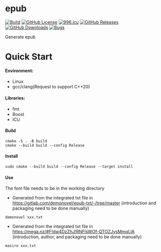 # epub

[![Build](https://github.com/KaiserLancelot/epub/workflows/Build/badge.svg)](https://github.com/KaiserLancelot/epub/actions?query=workflow%3ABuild)
[![GitHub License](https://img.shields.io/github/license/KaiserLancelot/epub)](https://raw.githubusercontent.com/KaiserLancelot/epub/master/LICENSE)
[![996.icu](https://img.shields.io/badge/link-996.icu-red.svg)](https://996.icu)
[![GitHub Releases](https://img.shields.io/github/release/KaiserLancelot/epub)](https://github.com/KaiserLancelot/epubv/releases/latest)
[![GitHub Downloads](https://img.shields.io/github/downloads/KaiserLancelot/epubv/total)](https://github.com/KaiserLancelot/epubv/releases)
[![Bugs](https://img.shields.io/github/issues/KaiserLancelot/epubv/bug)](https://github.com/KaiserLancelot/epubv/issues?q=is%3Aopen+is%3Aissue+label%3Abug)

Generate epub

# Quick Start

#### Environment:

- Linux
- gcc/clang(Request to support C++20)

#### Libraries:

- fmt
- Boost
- ICU

#### Build

```shell
cmake -S . -B build
cmake --build build --config Release
```

#### Install

```shell
sudo cmake --build build --config Release --target install
```

#### Use

The font file needs to be in the working directory

- Generated from the integrated txt file in https://gitlab.com/demonovel/epub-txt/-/tree/master (introduction and packaging need to be done manually)

```shell
demonovel xxx.txt
```

- Generated from the integrated txt file in https://mega.nz/#F!dw4DzZhJ!RNFlsWOf-QTOZJvsMmqLlA (introduction, author, and packaging need to be done manually)

```shell
masiro xxx.txt
```
